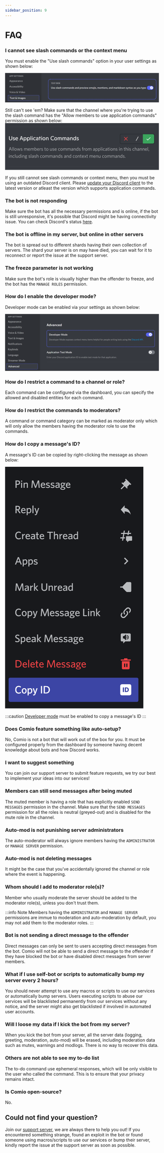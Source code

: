 ```yaml
---
sidebar_position: 9
---
```


# FAQ

### I cannot see slash commands or the context menu
You must enable the "Use slash commands" option in your user settings as shown below:

<img className="docImg" alt="Use settings for slash commands" src="/img/docs/0f99fca0ac9ea66e198d02b9d65b0e35.png" />

Still can't see 'em? Make sure that the channel where you're trying to use the slash command has the "Allow members to use application commands" permission as shown below:
<img className="imgAuto smImg" alt="Channel settings for slash commands" src="/img/docs/cef634be9994ad04cf3d5fc3ff9b2be4.png" />

If you still cannot see slash commands or context menu, then you must be using an outdated Discord client. Please [update your Discord client](https://discord.com/download) to the latest version or atleast the version which supports application commands.

### The bot is not responding
Make sure the bot has all the necessary permissions and is online, if the bot is still unresponsive, it's possible that Discord might be having connectivity issue. You can check Discord's status [here](https://discordstatus.com).

### The bot is offline in my server, but online in other servers
The bot is spread out to different shards having their own collection of servers. The shard your server is on may have died, you can wait for it to reconnect or report the issue at the support server.

### The freeze parameter is not working
Make sure the bot's role is visually higher than the offender to freeze, and the bot has the `MANAGE ROLES` permission.

### How do I enable the developer mode?
Developer mode can be enabled via your settings as shown below:

<img className="docImg" src="/img/docs/0137c02aaa125de35732a49cdc84d852.png" />

### How do I restrict a command to a channel or role?
Each command can be configured via the dashboard, you can specify the allowed and disabled entities for each command.

### How do I restrict the commands to moderators?
A command or command category can be marked as moderator only which will only allow the members having the moderator role to use the commands.

### How do I copy a message's ID?
A message's ID can be copied by right-clicking the message as shown below:

<img className="imgAuto" src="/img/docs/b90f2a45168be0be9f195e0625959a62.png" />

:::caution
[Developer mode](/docs/faq#how-do-i-enable-the-developer-mode) must be enabled to copy a message's ID
:::

### Does Comio feature something like auto-setup?
No, Comio is not a bot that will work out of the box for you. It must be configured properly from the dashboard by someone having decent knowledge about bots and how Discord works.

### I want to suggest something
You can join our support server to submit feature requests, we try our best to implement your ideas into our services!

### Members can still send messages after being muted
The muted member is having a role that has explicitly enabled `SEND MESSAGES` permission in the channel. Make sure that the `SEND MESSAGES` permission for all the roles is neutral (greyed-out) and is disabled for the mute role in the channel.

### Auto-mod is not punishing server administrators
The auto-moderator will always ignore members having the `ADMINISTRATOR` or `MANAGE SERVER` permission.

### Auto-mod is not deleting messages
It might be the case that you've accidentally ignored the channel or role where the event is happening.

### Whom should I add to moderator role(s)?
Member who usually moderate the server should be added to the moderator role(s), unless you don't trust them.

:::info Note
Members having the `ADMINISTRATOR` and `MANAGE SERVER` permissions are immue to moderation and auto-moderation by default, you may not add them to the moderator roles.
:::

### Bot is not sending a direct message to the offender
Direct messages can only be sent to users accepting direct messages from the bot. Comio will not be able to send a direct message to the offender if they have blocked the bot or have disabled direct messages from server members.

### What if I use self-bot or scripts to automatically bump my server every 2 hours?
You should never attempt to use any macros or scripts to use our services or automatically bump servers. Users executing scripts to abuse our services will be blacklisted permanently from our services without any notice, and the server might also get blacklisted if involved in automated user accounts.

### Will I loose my data if I kick the bot from my server?
When you kick the bot from your server, all the server data (logging, greeting, moderation, auto-mod) will be erased, including moderation data such as mutes, warnings and modlogs. There is no way to recover this data.

### Others are not able to see my to-do list
The to-do command use ephemeral responses, which will be only visible to the user who called the command. This is to ensure that your privacy remains intact.

### Is Comio open-source?
No.

## Could not find your question?
Join our [support server](https://comio.cf/), we are always there to help you out! If you encountered something strange, found an exploit in the bot or found someone using macros/scripts to use our services or bump their server, kindly report the issue at the support server as soon as possible.
